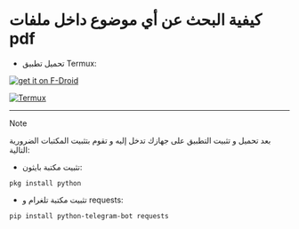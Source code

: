 # كيفية البحث عن أي موضوع داخل ملفات pdf 


 
   - تحميل تطبيق Termux:


[![get it on F-Droid](https://i.imgur.com/G3wroE7.png)](https://f-droid.org/ar/packages/com.termux/)

[![Termux](https://i.imgur.com/TNdEio0.png)](https://play.google.com/store/apps/details?id=com.termux)

----


> [!NOTE]
بعد تحميل و تثبيت التطبيق على جهازك تدخل إليه و تقوم بتثبيت المكتبات الضرورية التالية:

- تثبيت مكتبة بايثون:
```shell
pkg install python
```


- تثبيت مكتبة تلغرام و requests: 
```shell
pip install python-telegram-bot requests
```
